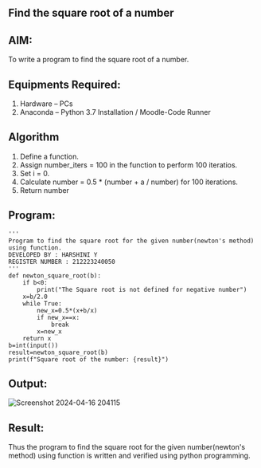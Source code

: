 ## Find the square root of a number
## AIM:
To write a program to find the square root of a number.

## Equipments Required:
1. Hardware – PCs
2. Anaconda – Python 3.7 Installation / Moodle-Code Runner

## Algorithm
1. Define a function.
2. Assign number_iters = 100 in the function to perform 100 iteratios.
3. Set i = 0.
4. Calculate  number = 0.5 * (number + a / number) for 100 iterations.
5. Return number

## Program:
```
'''
Program to find the square root for the given number(newton's method) using function.
DEVELOPED BY : HARSHINI Y
REGISTER NUMBER : 212223240050
'''
def newton_square_root(b):
    if b<0:
        print("The Square root is not defined for negative number")
    x=b/2.0
    while True:
        new_x=0.5*(x+b/x)
        if new_x==x:
            break
        x=new_x
    return x
b=int(input())
result=newton_square_root(b)
print(f"Square root of the number: {result}")
```

## Output:

![Screenshot 2024-04-16 204115](https://github.com/harshiniyu/Square-root-of-a-number/assets/144979786/aa3f61a1-f251-4a67-a2d0-2293c28d7b15)


## Result:
Thus the program to find the square root for the given number(newton's method) using function is written and verified using python programming.
